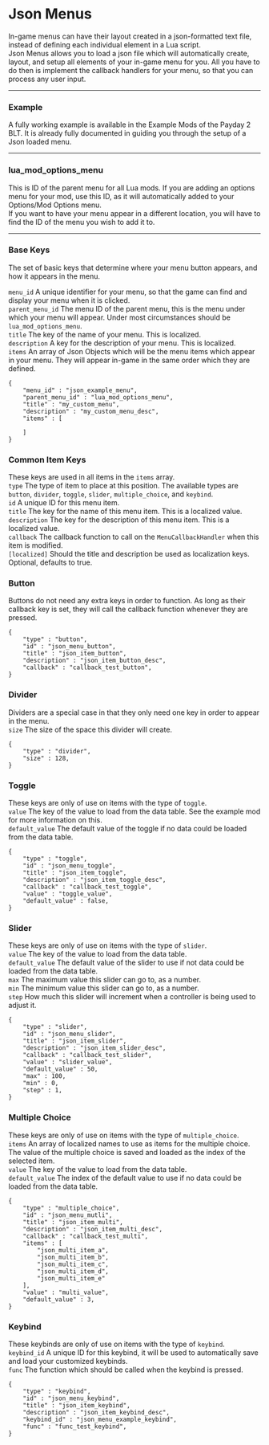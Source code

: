 
# Json Menus

In-game menus can have their layout created in a json-formatted text file, instead of defining each individual element in a Lua script.  
Json Menus allows you to load a json file which will automatically create, layout, and setup all elements of your in-game menu for you. All you have to do then is implement the callback handlers for your menu, so that you can process any user input.  

---

### Example
A fully working example is available in the Example Mods of the Payday 2 BLT. It is already fully documented in guiding you through the setup of a Json loaded menu.

---

### lua_mod_options_menu 
This is ID of the parent menu for all Lua mods. If you are adding an options menu for your mod, use this ID, as it will automatically added to your Options/Mod Options menu.  
If you want to have your menu appear in a different location, you will have to find the ID of the menu you wish to add it to.  

---

### Base Keys
The set of basic keys that determine where your menu button appears, and how it appears in the menu.  

`menu_id` A unique identifier for your menu, so that the game can find and display your menu when it is clicked.  
`parent_menu_id` The menu ID of the parent menu, this is the menu under which your menu will appear. Under most circumstances should be `lua_mod_options_menu`.  
`title` The key of the name of your menu. This is localized.  
`description` A key for the description of your menu. This is localized.  
`items` An array of Json Objects which will be the menu items which appear in your menu. They will appear in-game in the same order which they are defined. 

	{
		"menu_id" : "json_example_menu",
		"parent_menu_id" : "lua_mod_options_menu",
		"title" : "my_custom_menu",
		"description" : "my_custom_menu_desc",
		"items" : [

		]
	}

### Common Item Keys
These keys are used in all items in the `items` array.  
`type` The type of item to place at this position. The available types are `button`, `divider`, `toggle`, `slider`, `multiple_choice`, and `keybind`.  
`id` A unique ID for this menu item.  
`title` The key for the name of this menu item. This is a localized value.  
`description` The key for the description of this menu item. This is a localized value.  
`callback` The callback function to call on the `MenuCallbackHandler` when this item is modified.  
`[localized]` Should the title and description be used as localization keys. Optional, defaults to true.  

### Button
Buttons do not need any extra keys in order to function. As long as their callback key is set, they will call the callback function whenever they are pressed.  

	{
		"type" : "button",
		"id" : "json_menu_button",
		"title" : "json_item_button",
		"description" : "json_item_button_desc",
		"callback" : "callback_test_button",
	}


### Divider
Dividers are a special case in that they only need one key in order to appear in the menu.  
`size` The size of the space this divider will create.  

	{
		"type" : "divider",
		"size" : 128,
	}


### Toggle
These keys are only of use on items with the type of `toggle`.  
`value` The key of the value to load from the data table. See the example mod for more information on this.  
`default_value` The default value of the toggle if no data could be loaded from the data table.  

	{
		"type" : "toggle",
		"id" : "json_menu_toggle",
		"title" : "json_item_toggle",
		"description" : "json_item_toggle_desc",
		"callback" : "callback_test_toggle",
		"value" : "toggle_value",
		"default_value" : false,
	}


### Slider
These keys are only of use on items with the type of `slider`.  
`value` The key of the value to load from the data table.  
`default_value` The default value of the slider to use if not data could be loaded from the data table.  
`max` The maximum value this slider can go to, as a number.  
`min` The minimum value this slider can go to, as a number.  
`step` How much this slider will increment when a controller is being used to adjust it.  

	{
		"type" : "slider",
		"id" : "json_menu_slider",
		"title" : "json_item_slider",
		"description" : "json_item_slider_desc",
		"callback" : "callback_test_slider",
		"value" : "slider_value",
		"default_value" : 50,
		"max" : 100,
		"min" : 0,
		"step" : 1,
	}

### Multiple Choice
These keys are only of use on items with the type of `multiple_choice`.  
`items` An array of localized names to use as items for the multiple choice. The value of the multiple choice is saved and loaded as the index of the selected item.  
`value` The key of the value to load from the data table.  
`default_value` The index of the default value to use if no data could be loaded from the data table.  

	{
		"type" : "multiple_choice",
		"id" : "json_menu_mutli",
		"title" : "json_item_multi",
		"description" : "json_item_multi_desc",
		"callback" : "callback_test_multi",
		"items" : [
			"json_multi_item_a",
			"json_multi_item_b",
			"json_multi_item_c",
			"json_multi_item_d",
			"json_multi_item_e"
		],
		"value" : "multi_value",
		"default_value" : 3,
	}

### Keybind
These keybinds are only of use on items with the type of `keybind`.  
`keybind_id` A unique ID for this keybind, it will be used to automatically save and load your customized keybinds.  
`func` The function which should be called when the keybind is pressed.  

	{
		"type" : "keybind",
		"id" : "json_menu_keybind",
		"title" : "json_item_keybind",
		"description" : "json_item_keybind_desc",
		"keybind_id" : "json_menu_example_keybind",
		"func" : "func_test_keybind",
	}
